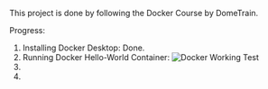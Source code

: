 This project is done by following the Docker Course by DomeTrain. 



Progress:

1. Installing Docker Desktop: Done.
2. Running Docker Hello-World Container: 
![Docker Working Test](https://github.com/8OctavioI/Following-Tutorials/tree/main/Docker/_Assets/Hello-World-Attempt.png)
3.
4.

